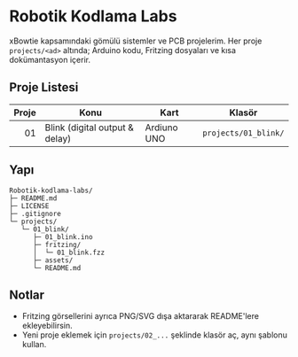 # Robotik Kodlama Labs

xBowtie kapsamındaki gömülü sistemler ve PCB projelerim. Her proje `projects/<ad>` altında; Arduino kodu, Fritzing dosyaları ve kısa dokümantasyon içerir.

## Proje Listesi
| Proje | Konu | Kart | Klasör |
|------:|------|------|--------|
| 01 | Blink (digital output & delay) | Ardiuno UNO | `projects/01_blink/` |

## Yapı
```
Robotik-kodlama-labs/
├─ README.md
├─ LICENSE
├─ .gitignore
└─ projects/
   └─ 01_blink/
      ├─ 01_blink.ino
      ├─ fritzing/
      │  └─ 01_blink.fzz
      ├─ assets/
      └─ README.md
```

## Notlar
- Fritzing görsellerini ayrıca PNG/SVG dışa aktararak README'lere ekleyebilirsin.
- Yeni proje eklemek için `projects/02_...` şeklinde klasör aç, aynı şablonu kullan.
